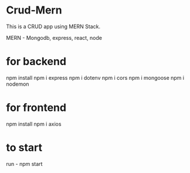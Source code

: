 # Crud-Mern

This is a CRUD app using MERN Stack.

MERN - Mongodb, express, react, node

# for backend

npm install
npm i express
npm i dotenv
npm i cors
npm i mongoose
npm i nodemon

# for frontend

npm install
npm i axios

# to start

run - npm start
